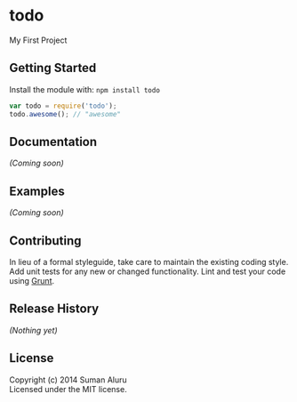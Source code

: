 # todo

My First Project

## Getting Started
Install the module with: `npm install todo`

```javascript
var todo = require('todo');
todo.awesome(); // "awesome"
```

## Documentation
_(Coming soon)_

## Examples
_(Coming soon)_

## Contributing
In lieu of a formal styleguide, take care to maintain the existing coding style. Add unit tests for any new or changed functionality. Lint and test your code using [Grunt](http://gruntjs.com/).

## Release History
_(Nothing yet)_

## License
Copyright (c) 2014 Suman Aluru  
Licensed under the MIT license.
